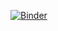 [![Binder](https://mybinder.org/badge_logo.svg)](https://mybinder.org/v2/gh/djw45244/755-time-series/HEAD)

